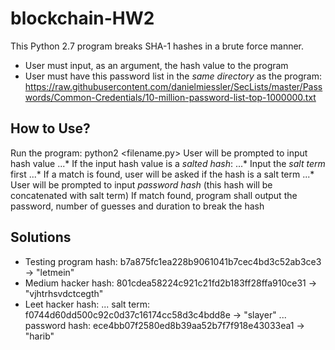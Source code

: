 # blockchain-HW2 
This Python 2.7 program breaks SHA-1 hashes in a brute force manner.
* User must input, as an argument, the hash value to the program 
* User must have this password list in the _same directory_ as the program: https://raw.githubusercontent.com/danielmiessler/SecLists/master/Passwords/Common-Credentials/10-million-password-list-top-1000000.txt

## How to Use? 
Run the program: python2 <filename.py>
User will be prompted to input hash value 
...* If the input hash value is a _salted hash_: 
...* Input the _salt term_ first 
...* If a match is found, user will be asked if the hash is a salt term 
...* User will be prompted to input _password hash_ (this hash will be concatenated with salt term)
If match found, program shall output the password, number of guesses and duration to break the hash 

## Solutions 
* Testing program hash: b7a875fc1ea228b9061041b7cec4bd3c52ab3ce3 -> "letmein"
* Medium hacker hash: 801cdea58224c921c21fd2b183ff28ffa910ce31 -> "vjhtrhsvdctcegth"
* Leet hacker hash: 
... salt term: f0744d60dd500c92c0d37c16174cc58d3c4bdd8e -> "slayer"
... password hash: ece4bb07f2580ed8b39aa52b7f7f918e43033ea1 -> "harib"



